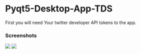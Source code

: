 # Pyqt5-Desktop-App-TDS

First you will need Your twitter developer API tokens to the app.


### Screenshots
<!-- ##Home Page
<img src="res/Screenshot (121).png" align="left" height="250" width="300" >
##About Page
<img src="res/Screenshot (122).png" align="left" height="250" width="300" >
##Result Page
<img src="res/Screenshot (123).png" align="left" height="250" width="300" > -->

![](https://github.com/AMANPATYAL001/Pyqt5-Desktop-App-TDS/tree/main/res/ss1.png)
![](https://github.com/AMANPATYAL001/Pyqt5-Desktop-App-TDS/tree/main/res/ss2.png)


